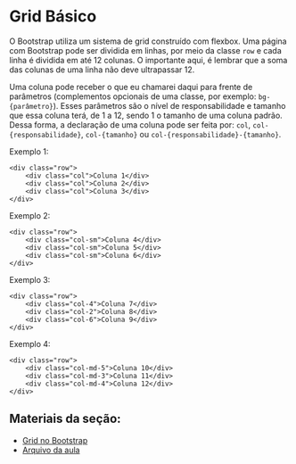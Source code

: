 # Grid Básico

O Bootstrap utiliza um sistema de grid construído com flexbox. Uma página com Bootstrap pode ser dividida em linhas, por meio da classe `row` e cada linha é dividida em até 12 colunas. O importante aqui, é lembrar que a soma das colunas de uma linha não deve ultrapassar 12.

Uma coluna pode receber o que eu chamarei daqui para frente de parâmetros (complementos opcionais de uma classe, por exemplo: `bg-{parâmetro}`). Esses parâmetros são o nível de responsabilidade e tamanho que essa coluna terá, de 1 a 12, sendo 1 o tamanho de uma coluna padrão. Dessa forma, a declaração de uma coluna pode ser feita por: `col`, `col-{responsabilidade}`, `col-{tamanho}` ou `col-{responsabilidade}-{tamanho}`.

Exemplo 1:

```
<div class="row">
    <div class="col">Coluna 1</div>
    <div class="col">Coluna 2</div>
    <div class="col">Coluna 3</div>
</div>
```

Exemplo 2:

```
<div class="row">
    <div class="col-sm">Coluna 4</div>
    <div class="col-sm">Coluna 5</div>
    <div class="col-sm">Coluna 6</div>
</div>
```

Exemplo 3:

```
<div class="row">
    <div class="col-4">Coluna 7</div>
    <div class="col-2">Coluna 8</div>
    <div class="col-6">Coluna 9</div>
</div>
```

Exemplo 4:

```
<div class="row">
    <div class="col-md-5">Coluna 10</div>
    <div class="col-md-3">Coluna 11</div>
    <div class="col-md-4">Coluna 12</div>
</div>
```

## Materiais da seção:

- <a href="https://www.w3schools.com/bootstrap5/bootstrap_grid_basic.php">Grid no Bootstrap</a>
- <a href="grid.html">Arquivo da aula</a>